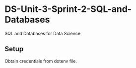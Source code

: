 # DS-Unit-3-Sprint-2-SQL-and-Databases
SQL and Databases for Data Science


## Setup

Obtain credentials from dotenv file.